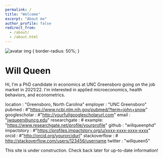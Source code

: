 ```yaml
---
permalink: /
title: "Welcome"
excerpt: "About me"
author_profile: false
redirect_from: 
  - /about/
  - /about.html
---
```


<img src="willqueenphd.github.io/images/avatar.jpg" alt="avatar" class="center">
img {
  border-radius: 50%;
}

# Will Queen


Hi, I'm a PhD candidate in economics at UNC Greensboro going on the job market in 2021/22. I'm interested in applied microeconomics, health behaviors, and econometrics.



location         : "Greensboro, North Carolina"
employer         : "UNC Greensboro"
pubmed           : #"https://www.ncbi.nlm.nih.gov/pubmed/?term=john+snow"
googlescholar    : #"http://yourfullgooglescholarurl.com"
email            : "jwqueen@uncg.edu"
researchgate     :  # example: "https://www.researchgate.net/profile/yourprofile"
github           : "willqueenphd"
impactstory      : #"https://profiles.impactstory.org/u/xxxx-xxxx-xxxx-xxxx"
orcid            : #"http://orcid.org/yourorcidurl"
stackoverflow    : # http://stackoverflow.com/users/123456/username
twitter          : "willqueen5"

This site is under construction. Check back later for up-to-date information!
